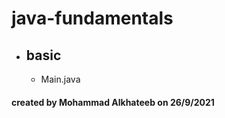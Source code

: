 # java-fundamentals
   - ## basic 
        - Main.java 


#### created by Mohammad Alkhateeb on 26/9/2021